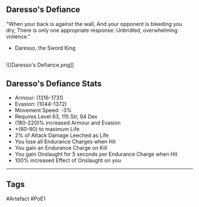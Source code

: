## Daresso's Defiance
"When your back is against the wall,
And your opponent is bleeding you dry,
There is only one appropriate response:
Unbridled, overwhelming violence."
- Daresso, the Sword King
##
![[Daresso's Defiance.png]]
## Daresso's Defiance Stats
- Armour: (1316-1731)
- Evasion: (1044-1372)
- Movement Speed: -3%
- Requires Level 63, 115 Str, 94 Dex
- (180-220)% increased Armour and Evasion
- +(60-90) to maximum Life
- 2% of Attack Damage Leeched as Life
- You lose all Endurance Charges when Hit
- You gain an Endurance Charge on Kill
- You gain Onslaught for 5 seconds per Endurance Charge when Hit
- 100% increased Effect of Onslaught on you


---
## Tags
#Artefact
#PoE1